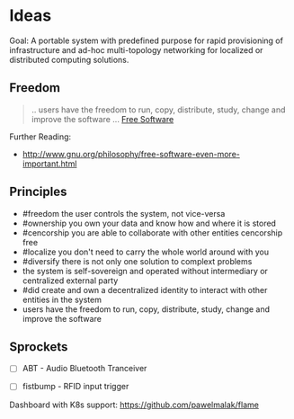 # Ideas
Goal: A portable system with predefined purpose for rapid provisioning of infrastructure and ad-hoc multi-topology networking for localized or distributed computing solutions.

## Freedom
> .. users have the freedom to run, copy, distribute, study, change and improve the software ... [Free Software](http://www.gnu.org/philosophy/free-sw.html)

Further Reading:
- http://www.gnu.org/philosophy/free-software-even-more-important.html


## Principles
- #freedom the user controls the system, not vice-versa
- #ownership you own your data and know how and where it is stored
- #cencorship you are able to collaborate with other entities cencorship free 
- #localize you don't need to carry the whole world around with you
- #diversify there is not only one solution to complext problems
- the system is self-sovereign and operated without intermediary or centralized external party
- #did create and own a decentralized identity to interact with other entities in the system 
- users have the freedom to run, copy, distribute, study, change and improve the software 

## Sprockets
- [ ] ABT - Audio Bluetooth Tranceiver
- [ ] fistbump - RFID input trigger


Dashboard with K8s support:
https://github.com/pawelmalak/flame
